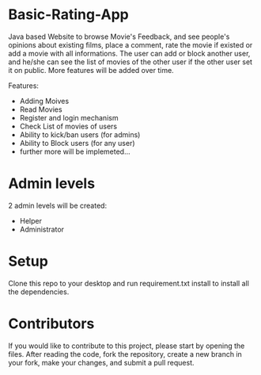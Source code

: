 # Basic-Rating-App
Java based Website to browse Movie's Feedback, and see people's opinions about existing films, place a comment, rate the movie if existed or add a movie with all informations.
The user can add or block another user, and he/she can see the list of movies of the other user if the other user set it on public.
More features will be added over time.

Features:
  - Adding Moives
  - Read Movies
  - Register and login mechanism
  - Check List of movies of users
  - Ability to kick/ban users (for admins)
  - Ability to Block users (for any user)
  - further more will be implemeted...
    
# Admin levels
2 admin levels will be created:
  - Helper
  - Administrator
  
# Setup
Clone this repo to your desktop and run requirement.txt install to install all the dependencies.

# Contributors
If you would like to contribute to this project, please start by opening the files. After reading the code, fork the repository,
create a new branch in your fork, make your changes, and submit a pull request.


